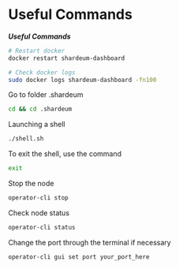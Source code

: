# Useful Commands

_**Useful Commands**_

```bash
# Restart docker
docker restart shardeum-dashboard
```

```bash
# Check docker logs
sudo docker logs shardeum-dashboard -fn100
```

Go to folder .shardeum

```bash
cd && cd .shardeum
```

Launching a shell

```bash
./shell.sh
```

To exit the shell, use the command

```bash
exit
```

Stop the node

```bash
operator-cli stop
```

Check node status

```bash
operator-cli status
```

Change the port through the terminal if necessary

```bash
operator-cli gui set port your_port_here
```
